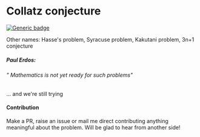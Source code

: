 # Collatz conjecture
[![Generic badge](https://img.shields.io/badge/MATHS-PROBLEM-<COLOR>.svg)](https://shields.io/)

Other names: Hasse's problem, Syracuse problem, Kakutani problem, 3n+1 conjecture

##### Paul Erdos:
###### " Mathematics is not yet ready for such problems"

... and we're still trying

#### Contribution
Make a PR, raise an issue or mail me direct contributing anything meaningful about the problem. 
Will be glad to hear from another side!
